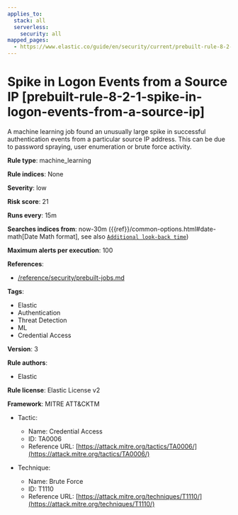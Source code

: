 ```yaml
---
applies_to:
  stack: all
  serverless:
    security: all
mapped_pages:
  - https://www.elastic.co/guide/en/security/current/prebuilt-rule-8-2-1-spike-in-logon-events-from-a-source-ip.html
---
```


# Spike in Logon Events from a Source IP [prebuilt-rule-8-2-1-spike-in-logon-events-from-a-source-ip]

A machine learning job found an unusually large spike in successful authentication events from a particular source IP address. This can be due to password spraying, user enumeration or brute force activity.

**Rule type**: machine_learning

**Rule indices**: None

**Severity**: low

**Risk score**: 21

**Runs every**: 15m

**Searches indices from**: now-30m ({{ref}}/common-options.html#date-math[Date Math format], see also [`Additional look-back time`](docs-content://solutions/security/detect-and-alert/create-detection-rule.md#rule-schedule))

**Maximum alerts per execution**: 100

**References**:

* [/reference/security/prebuilt-jobs.md](/reference/prebuilt-jobs.md)

**Tags**:

* Elastic
* Authentication
* Threat Detection
* ML
* Credential Access

**Version**: 3

**Rule authors**:

* Elastic

**Rule license**: Elastic License v2

**Framework**: MITRE ATT&CKTM

* Tactic:

    * Name: Credential Access
    * ID: TA0006
    * Reference URL: [https://attack.mitre.org/tactics/TA0006/](https://attack.mitre.org/tactics/TA0006/)

* Technique:

    * Name: Brute Force
    * ID: T1110
    * Reference URL: [https://attack.mitre.org/techniques/T1110/](https://attack.mitre.org/techniques/T1110/)


